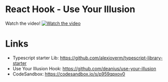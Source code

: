 # React Hook - Use Your Illusion

Watch the video!
[![Watch the video](https://i9.ytimg.com/vi/r24T8rVp0S8/default.jpg?v=5c8be909&sqp=CKDQr-QF&rs=AOn4CLDCym3xGqeDU0WdDAEY11WKqeiNlw)](https://youtu.be/r24T8rVp0S8)

# Links

- Typescript starter Lib: https://github.com/alexjoverm/typescript-library-starter
- Use Your Illusion Hook: https://github.com/deanius/use-your-illusion
- CodeSandbox: https://codesandbox.io/s/p959qpxov0
